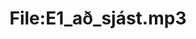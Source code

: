 ---
title: File:E1_að_sjást.mp3
recording of: að sjást
reading speed: slow
speaker: E
license: CC0
---